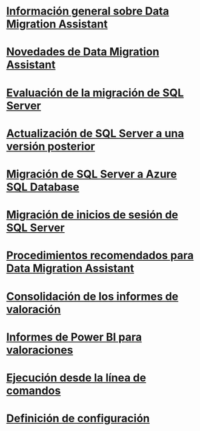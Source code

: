 # [Información general sobre Data Migration Assistant](dma-overview.md)

# [Novedades de Data Migration Assistant](dma-whatsnew.md)
# [Evaluación de la migración de SQL Server](dma-assesssqlonprem.md)
# [Actualización de SQL Server a una versión posterior](dma-migrateonpremsql.md)
# [Migración de SQL Server a Azure SQL Database](dma-migrateonpremsqltosqldb.md)
# [Migración de inicios de sesión de SQL Server](dma-migrateserverlogins.md)
# [Procedimientos recomendados para Data Migration Assistant](dma-bestpractices.md)
# [Consolidación de los informes de valoración](dma-consolidatereports.md)
# [Informes de Power BI para valoraciones](dma-powerbiassesreport.md)
# [Ejecución desde la línea de comandos](dma-commandline.md)
# [Definición de configuración](dma-configurationsettings.md)
